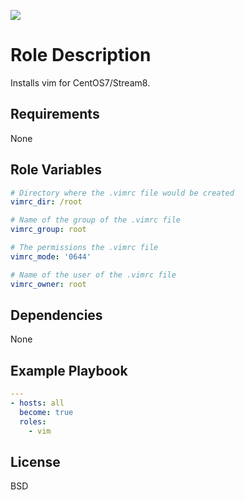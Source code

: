 [![](https://github.com/ansible-roles-matsumura/vim/workflows/build/badge.svg)](https://github.com/ansible-roles-matsumura/vim/actions?query=workflow%3Abuild)

Role Description
=========

Installs vim for CentOS7/Stream8.

Requirements
------------

None

Role Variables
--------------

```YAML
# Directory where the .vimrc file would be created
vimrc_dir: /root

# Name of the group of the .vimrc file
vimrc_group: root

# The permissions the .vimrc file
vimrc_mode: '0644'

# Name of the user of the .vimrc file
vimrc_owner: root
```

Dependencies
------------

None

Example Playbook
----------------

```YAML
---
- hosts: all
  become: true
  roles:
    - vim
```

License
-------

BSD
